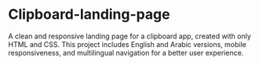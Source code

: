 # Clipboard-landing-page
A clean and responsive landing page for a clipboard app, created with only HTML and CSS. This project includes English and Arabic versions, mobile responsiveness, and multilingual navigation for a better user experience.
